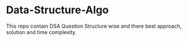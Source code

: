 # Data-Structure-Algo
This repo contain DSA Question Structure wise and there best approach, solution and time complexity.
